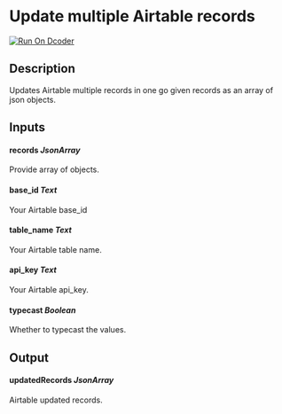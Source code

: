# Update multiple Airtable records

[![Run On Dcoder](https://static-content.dcoder.tech/dcoder-assets/run-on-dcoder.svg)](https://code.dcoder.tech/feed/block/609ce1b957ab644059066db1)

## Description

Updates Airtable multiple records in one go given records as an array of json objects.

## Inputs

#### **records** _JsonArray_

Provide array of objects.

#### **base_id** _Text_

Your Airtable base_id

#### **table_name** _Text_

Your Airtable table name.

#### **api_key** _Text_

Your Airtable api_key.

#### **typecast** _Boolean_

Whether to typecast the values.

## Output

#### **updatedRecords** _JsonArray_

Airtable updated records.
